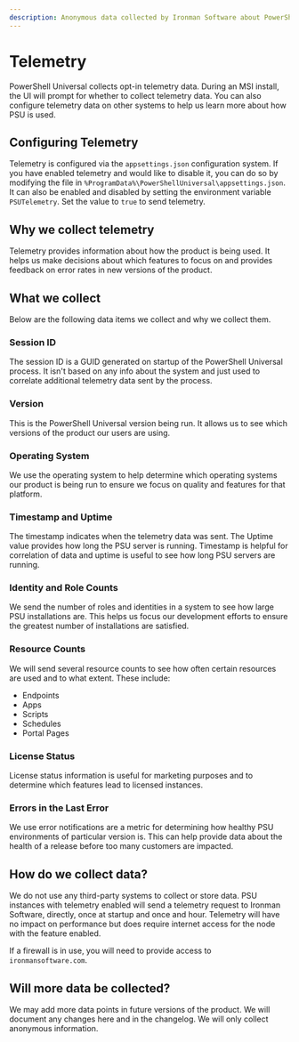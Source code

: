 ```yaml
---
description: Anonymous data collected by Ironman Software about PowerShell Universal.
---
```


# Telemetry

PowerShell Universal collects opt-in telemetry data. During an MSI install, the UI will prompt for whether to collect telemetry data. You can also configure telemetry data on other systems to help us learn more about how PSU is used.&#x20;

## Configuring Telemetry

Telemetry is configured via the `appsettings.json` configuration system. If you have enabled telemetry and would like to disable it, you can do so by modifying the file in `%ProgramData%\PowerShellUniversal\appsettings.json`. It can also be enabled and disabled by setting the environment variable `PSUTelemetry`. Set the value to `true` to send telemetry.

## Why we collect telemetry&#x20;

Telemetry provides information about how the product is being used. It helps us make decisions about which features to focus on and provides feedback on error rates in new versions of the product.&#x20;

## What we collect

Below are the following data items we collect and why we collect them.&#x20;

### Session ID

The session ID is a GUID generated on startup of the PowerShell Universal process. It isn't based on any info about the system and just used to correlate additional telemetry data sent by the process.&#x20;

### Version

This is the PowerShell Universal version being run. It allows us to see which versions of the product our users are using.&#x20;

### Operating System

We use the operating system to help determine which operating systems our product is being run to ensure we focus on quality and features for that platform.&#x20;

### Timestamp and Uptime&#x20;

The timestamp indicates when the telemetry data was sent. The Uptime value provides how long the PSU server is running. Timestamp is helpful for correlation of data and uptime is useful to see how long PSU servers are running.&#x20;

### Identity and Role Counts

We send the number of roles and identities in a system to see how large PSU installations are. This helps us focus our development efforts to ensure the greatest number of installations are satisfied.&#x20;

### Resource Counts

We will send several resource counts to see how often certain resources are used and to what extent. These include:&#x20;

* Endpoints
* Apps
* Scripts
* Schedules
* Portal Pages

### License Status

License status information is useful for marketing purposes and to determine which features lead to licensed instances.&#x20;

### Errors in the Last Error

We use error notifications are a metric for determining how healthy PSU environments of particular version is. This can help provide data about the health of a release before too many customers are impacted.&#x20;

## How do we collect data?&#x20;

We do not use any third-party systems to collect or store data. PSU instances with telemetry enabled will send a telemetry request to Ironman Software, directly, once at startup and once and hour. Telemetry will have no impact on performance but does require internet access for the node with the feature enabled.&#x20;

If a firewall is in use, you will need to provide access to `ironmansoftware.com`.&#x20;

## Will more data be collected?&#x20;

We may add more data points in future versions of the product. We will document any changes here and in the changelog. We will only collect anonymous information.
